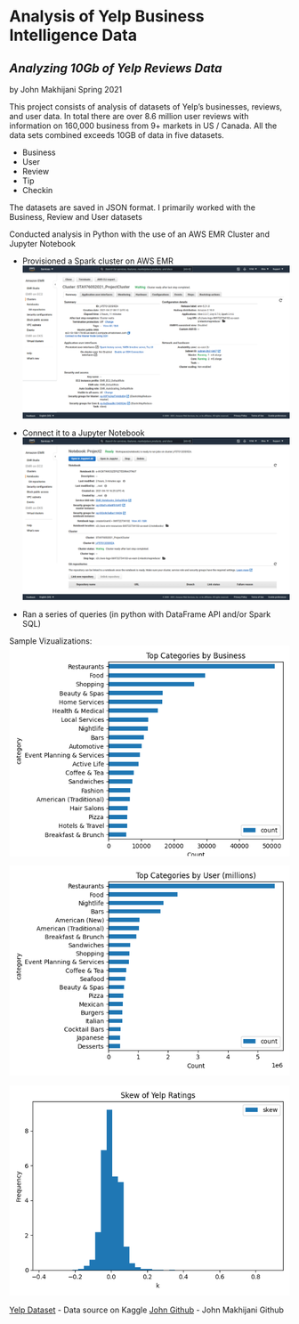 # Analysis of Yelp Business Intelligence Data
## _Analyzing 10Gb of Yelp Reviews Data_
by John Makhijani Spring 2021

This project consists of analysis of datasets of Yelp’s businesses, reviews, and user data. In total there are over 8.6 million user reviews with information on 160,000 business from 9+ markets in US / Canada. All the data sets combined exceeds 10GB of data in five datasets.
- Business
- User
- Review
- Tip
- Checkin

The datasets are saved in JSON format. I primarily worked with the Business, Review and User datasets 

Conducted analysis in Python with the use of an AWS EMR Cluster and Jupyter Notebook
-  Provisioned a Spark cluster on AWS EMR
[![cluster_image](https://github.com/johnmakhijani/Yelp/blob/fe07c9efee43824f616d01ebfbae80f6da02138c/cluster_configuration.png?raw=true)](https://github.com/johnmakhijani/Yelp/blob/fe07c9efee43824f616d01ebfbae80f6da02138c/cluster_configuration.png?raw=true)
-  Connect it to a Jupyter Notebook
[![notebook_image](https://github.com/johnmakhijani/Yelp/blob/fe07c9efee43824f616d01ebfbae80f6da02138c/notebook_configuration.png?raw=true)](https://github.com/johnmakhijani/Yelp/blob/fe07c9efee43824f616d01ebfbae80f6da02138c/notebook_configuration.png?raw=true)

-  Ran a series of queries (in python with DataFrame API and/or Spark SQL) 

Sample Vizualizations:
[![Top Business Categories](https://github.com/johnmakhijani/Yelp/blob/b3f85e7686e689ed4be05928319879dba6fea3d9/Bus_Cat.png?raw=true)](https://github.com/johnmakhijani/Yelp/blob/b3f85e7686e689ed4be05928319879dba6fea3d9/Bus_Cat.png/Bus_Cat.png?raw=true)

[![Top User Categories](https://github.com/johnmakhijani/Yelp/blob/b3f85e7686e689ed4be05928319879dba6fea3d9/User_Cat.png?raw=true)](https://github.com/johnmakhijani/Yelp/blob/b3f85e7686e689ed4be05928319879dba6fea3d9/User_Cat.png?raw=true)

[![User Review Skew](https://github.com/johnmakhijani/Yelp/blob/b531517ec7e60fb09c4f4c2a63ddba1a7a1e2c33/Skew.png?raw=true)](https://github.com/johnmakhijani/Yelp/blob/b531517ec7e60fb09c4f4c2a63ddba1a7a1e2c33/Skew.png?raw=true)

[Yelp Dataset](https://www.kaggle.com/yelp-dataset/yelp-dataset) - Data source on Kaggle
[John Github](https://github.com/johnmakhijani/t) - John Makhijani Github
